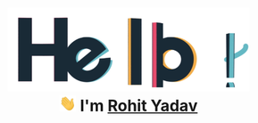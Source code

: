 <h1 align="center">
  <img src="assets/hello.gif" alt="hello-gif" height="150px">
  <br>
  <img src="assets/wave.gif" alt="waving hand" width="30px">
  I'm <a href="https://www.linkedin.com/in/rohit-yadav-say-hello/">Rohit Yadav</a>
</h1>
